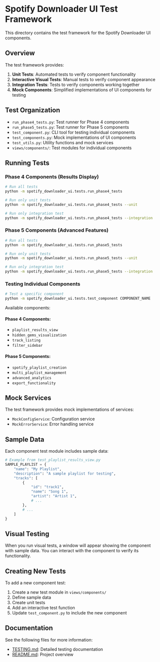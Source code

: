 # Spotify Downloader UI Test Framework

This directory contains the test framework for the Spotify Downloader UI components.

## Overview

The test framework provides:

1. **Unit Tests**: Automated tests to verify component functionality
2. **Interactive Visual Tests**: Manual tests to verify component appearance
3. **Integration Tests**: Tests to verify components working together
4. **Mock Components**: Simplified implementations of UI components for testing

## Test Organization

- `run_phase4_tests.py`: Test runner for Phase 4 components
- `run_phase5_tests.py`: Test runner for Phase 5 components
- `test_component.py`: CLI tool for testing individual components
- `test_components.py`: Mock implementations of UI components
- `test_utils.py`: Utility functions and mock services
- `views/components/`: Test modules for individual components

## Running Tests

### Phase 4 Components (Results Display)

```bash
# Run all tests
python -m spotify_downloader_ui.tests.run_phase4_tests

# Run only unit tests
python -m spotify_downloader_ui.tests.run_phase4_tests --unit

# Run only integration test
python -m spotify_downloader_ui.tests.run_phase4_tests --integration
```

### Phase 5 Components (Advanced Features)

```bash
# Run all tests
python -m spotify_downloader_ui.tests.run_phase5_tests

# Run only unit tests
python -m spotify_downloader_ui.tests.run_phase5_tests --unit

# Run only integration test
python -m spotify_downloader_ui.tests.run_phase5_tests --integration
```

### Testing Individual Components

```bash
# Test a specific component
python -m spotify_downloader_ui.tests.test_component COMPONENT_NAME
```

Available components:

#### Phase 4 Components:
- `playlist_results_view`
- `hidden_gems_visualization`
- `track_listing`
- `filter_sidebar`

#### Phase 5 Components:
- `spotify_playlist_creation`
- `multi_playlist_management`
- `advanced_analytics`
- `export_functionality`

## Mock Services

The test framework provides mock implementations of services:

- `MockConfigService`: Configuration service
- `MockErrorService`: Error handling service

## Sample Data

Each component test module includes sample data:

```python
# Example from test_playlist_results_view.py
SAMPLE_PLAYLIST = {
    "name": "My Playlist",
    "description": "A sample playlist for testing",
    "tracks": [
        {
            "id": "track1",
            "name": "Song 1",
            "artist": "Artist 1",
            # ...
        },
        # ...
    ]
}
```

## Visual Testing

When you run visual tests, a window will appear showing the component with sample data. You can interact with the component to verify its functionality.

## Creating New Tests

To add a new component test:

1. Create a new test module in `views/components/`
2. Define sample data
3. Create unit tests
4. Add an interactive test function
5. Update `test_component.py` to include the new component

## Documentation

See the following files for more information:

- [TESTING.md](TESTING.md): Detailed testing documentation
- [README.md](../README.md): Project overview 